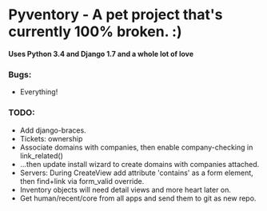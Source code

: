 Pyventory - A pet project that's currently 100% broken. :)
=============================================================
**Uses Python 3.4 and Django 1.7 and a whole lot of love**

### Bugs:
* Everything!

### TODO:
* Add django-braces. 
* Tickets: ownership
* Associate domains with companies, then enable company-checking in link_related()
* ...then update install wizard to create domains with companies attached.
* Servers: During CreateView add attribute 'contains' as a form element, then find+link via form_valid override.  
* Inventory objects will need detail views and more heart later on.
* Get human/recent/core from all apps and send them to git as new repo.
